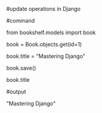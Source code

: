 \#update operations in Django



\#command



from bookshelf.models import book



book = Book.objects.get(id=1)

book.title = "Mastering Django"

book.save()

book.title



\#output



"Mastering Django"

